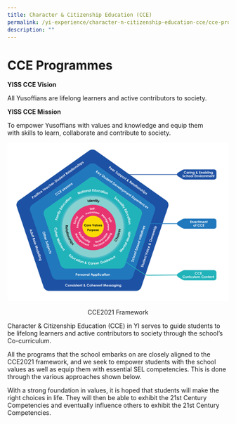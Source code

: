 ```yaml
---
title: Character & Citizenship Education (CCE)
permalink: /yi-experience/character-n-citizenship-education-cce/cce-programmes/
description: ""
---
```

# **CCE Programmes**
**YISS CCE Vision**

All Yusoffians are lifelong learners and active contributors to society.


**YISS CCE Mission**

To empower Yusoffians with values and knowledge and equip them with skills to learn, collaborate and contribute to society.

![](/images/CCE1.png)
<center>CCE2021 Framework</center>

Character & Citizenship Education (CCE) in YI serves to guide students to be lifelong learners and active contributors to society through the school’s Co-curriculum.

All the programs that the school embarks on are closely aligned to the CCE2021 framework, and we seek to empower students with the school values as well as equip them with essential SEL competencies. This is done through the various approaches shown below.

With a strong foundation in values, it is hoped that students will make the right choices in life. They will then be able to exhibit the 21st Century Competencies and eventually influence others to exhibit the 21st Century Competencies.